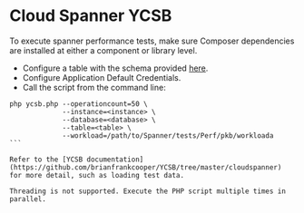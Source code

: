 # Cloud Spanner YCSB

To execute spanner performance tests, make sure Composer dependencies are installed at either a component or library level.

* Configure a table with the schema provided [here](https://github.com/brianfrankcooper/YCSB/tree/master/cloudspanner).
* Configure Application Default Credentials.
* Call the script from the command line:

````
php ycsb.php --operationcount=50 \
             --instance=<instance> \
             --database=<database> \
             --table=<table> \
             --workload=/path/to/Spanner/tests/Perf/pkb/workloada
```

Refer to the [YCSB documentation](https://github.com/brianfrankcooper/YCSB/tree/master/cloudspanner) for more detail, such as loading test data.

Threading is not supported. Execute the PHP script multiple times in parallel.
